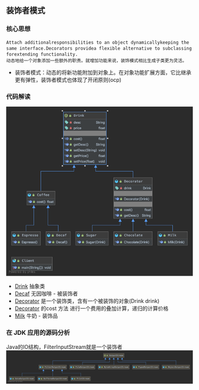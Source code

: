 ## 装饰者模式
### 核心思想
```
Attach additionalresponsibilities to an object dynamicallykeeping the same interface.Decorators providea flexible alternative to subclassing forextending functionality.
动态地给一个对象添加一些额外的职责。就增加功能来说，装饰模式相比生成子类更为灵活。
```
- 装饰者模式：动态的将新功能附加到对象上。在对象功能扩展方面，它比继承更有弹性，装饰者模式也体现了开闭原则(ocp)

### 代码解读
![类图](uml/decorator.png)

- [Drink](Drink.java) 抽象类
- [Decaf](Decaf.java) 无因咖啡 - 被装饰者
- [Decorator](Decorator.java) 是一个装饰类，含有一个被装饰的对象(Drink drink)
- [Decorator](Decorator.java) 的cost 方法 进行一个费用的叠加计算，递归的计算价格
- [Milk](Milk.java) 牛奶 - 装饰品

### 在 JDK 应用的源码分析

Java的IO结构，FilterInputStream就是一个装饰者
![源码类图](uml/FilterOutputStream.png)